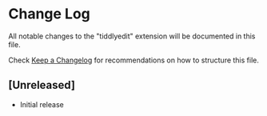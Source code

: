 # Change Log

All notable changes to the "tiddlyedit" extension will be documented in this file.

Check [Keep a Changelog](http://keepachangelog.com/) for recommendations on how to structure this file.

## [Unreleased]

- Initial release